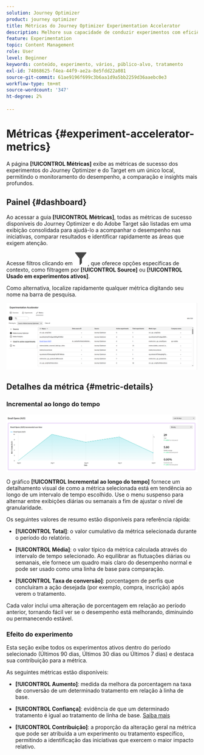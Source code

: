 ```yaml
---
solution: Journey Optimizer
product: journey optimizer
title: Métricas do Journey Optimizer Experimentation Accelerator
description: Melhore sua capacidade de conduzir experimentos com eficiência e gerar insights
feature: Experimentation
topic: Content Management
role: User
level: Beginner
keywords: conteúdo, experimento, vários, público-alvo, tratamento
exl-id: 74868625-f4ea-44f9-ae2a-8e5fdd22a081
source-git-commit: 61ae9196f699c3b6aa1d9a5bb2259d36aaebc0e3
workflow-type: tm+mt
source-wordcount: '347'
ht-degree: 2%

---
```


# Métricas {#experiment-accelerator-metrics}

A página **[!UICONTROL Métricas]** exibe as métricas de sucesso dos experimentos do Journey Optimizer e do Target em um único local, permitindo o monitoramento do desempenho, a comparação e insights mais profundos.

## Painel {#dashboard}

Ao acessar a guia **[!UICONTROL Métricas]**, todas as métricas de sucesso disponíveis do Journey Optimizer e do Adobe Target são listadas em uma exibição consolidada para ajudá-lo a acompanhar o desempenho nas iniciativas, comparar resultados e identificar rapidamente as áreas que exigem atenção.

Acesse filtros clicando em ![](assets/do-not-localize/Smock_Filter_18_N.svg), que oferece opções específicas de contexto, como filtragem por **[!UICONTROL Source]** ou **[!UICONTROL Usado em experimentos ativos]**.

Como alternativa, localize rapidamente qualquer métrica digitando seu nome na barra de pesquisa.

![](assets/experiment-monitor-metrics.png)

## Detalhes da métrica {#metric-details}

### Incremental ao longo do tempo

![](assets/experiment-monitor-metrics-2.png)

O gráfico **[!UICONTROL Incremental ao longo do tempo]** fornece um detalhamento visual de como a métrica selecionada está em tendência ao longo de um intervalo de tempo escolhido. Use o menu suspenso para alternar entre exibições diárias ou semanais a fim de ajustar o nível de granularidade.

Os seguintes valores de resumo estão disponíveis para referência rápida:

* **[!UICONTROL Total]**: o valor cumulativo da métrica selecionada durante o período do relatório.

* **[!UICONTROL Média]**: o valor típico da métrica calculada através do intervalo de tempo selecionado. Ao equilibrar as flutuações diárias ou semanais, ele fornece um quadro mais claro do desempenho normal e pode ser usado como uma linha de base para comparação.

* **[!UICONTROL Taxa de conversão]**: porcentagem de perfis que concluíram a ação desejada (por exemplo, compra, inscrição) após verem o tratamento.

Cada valor inclui uma alteração de porcentagem em relação ao período anterior, tornando fácil ver se o desempenho está melhorando, diminuindo ou permanecendo estável.

### Efeito do experimento

Esta seção exibe todos os experimentos ativos dentro do período selecionado (Últimos 90 dias, Últimos 30 dias ou Últimos 7 dias) e destaca sua contribuição para a métrica.

As seguintes métricas estão disponíveis:

* **[!UICONTROL Aumento]**: medida da melhora da porcentagem na taxa de conversão de um determinado tratamento em relação à linha de base.

* **[!UICONTROL Confiança]**: evidência de que um determinado tratamento é igual ao tratamento de linha de base. [Saiba mais](../content-management/experiment-calculations.md#understand-confidence)

* **[!UICONTROL Contribuição]**: a proporção da alteração geral na métrica que pode ser atribuída a um experimento ou tratamento específico, permitindo a identificação das iniciativas que exercem o maior impacto relativo.
